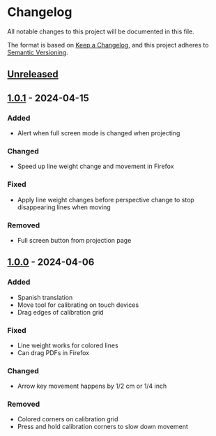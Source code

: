 # Changelog

All notable changes to this project will be documented in this file.

The format is based on [Keep a Changelog](https://keepachangelog.com/en/1.1.0/),
and this project adheres to [Semantic Versioning](https://semver.org/spec/v2.0.0.html).

## [Unreleased]

## [1.0.1] - 2024-04-15

### Added

- Alert when full screen mode is changed when projecting

### Changed

- Speed up line weight change and movement in Firefox

### Fixed

- Apply line weight changes before perspective change to stop disappearing lines when moving

### Removed

- Full screen button from projection page

## [1.0.0] - 2024-04-06

### Added

- Spanish translation
- Move tool for calibrating on touch devices
- Drag edges of calibration grid

### Fixed

- Line weight works for colored lines
- Can drag PDFs in Firefox

### Changed

- Arrow key movement happens by 1/2 cm or 1/4 inch

### Removed

- Colored corners on calibration grid
- Press and hold calibration corners to slow down movement

[unreleased]: https://github.com/Pattern-Projector/pattern-projector/compare/main...beta
[1.0.1]: https://github.com/Pattern-Projector/pattern-projector/releases/tag/v1.0.1
[1.0.0]: https://github.com/Pattern-Projector/pattern-projector/releases/tag/v1.0.0

